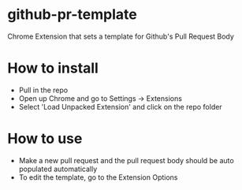 # github-pr-template
Chrome Extension that sets a template for Github's Pull Request Body

# How to install
- Pull in the repo
- Open up Chrome and go to Settings -> Extensions
- Select 'Load Unpacked Extension' and click on the repo folder

# How to use
- Make a new pull request and the pull request body should be auto populated automatically
- To edit the template, go to the Extension Options

